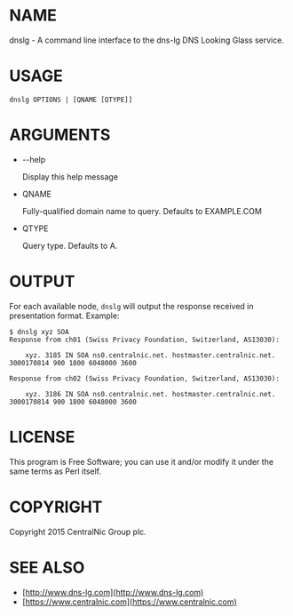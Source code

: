 # NAME

dnslg - A command line interface to the dns-lg DNS Looking Glass service.

# USAGE

    dnslg OPTIONS | [QNAME [QTYPE]]

# ARGUMENTS

- --help

    Display this help message

- QNAME

    Fully-qualified domain name to query. Defaults to EXAMPLE.COM

- QTYPE

    Query type. Defaults to A.

# OUTPUT

For each available node, `dnslg` will output the response received in presentation format. Example:

    $ dnslg xyz SOA
    Response from ch01 (Swiss Privacy Foundation, Switzerland, AS13030):

        xyz. 3185 IN SOA ns0.centralnic.net. hostmaster.centralnic.net. 3000170814 900 1800 6048000 3600

    Response from ch02 (Swiss Privacy Foundation, Switzerland, AS13030):

        xyz. 3186 IN SOA ns0.centralnic.net. hostmaster.centralnic.net. 3000170814 900 1800 6048000 3600

# LICENSE

This program is Free Software; you can use it and/or modify it under the same terms as Perl itself.

# COPYRIGHT

Copyright 2015 CentralNic Group plc.

# SEE ALSO

- [http://www.dns-lg.com](http://www.dns-lg.com)
- [https://www.centralnic.com](https://www.centralnic.com)
